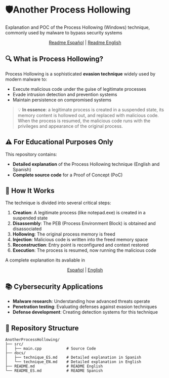 # 🛡Another Process Hollowing

Explanation and POC of the Process Hollowing (Windows) technique, commonly used by malware to bypass security systems
<p align="center">
  <a href="README_ES.md">Readme Español</a> |
  <a href="README.md">Readme English</a>
</p>


## 🔍 What is Process Hollowing?

Process Hollowing is a sophisticated **evasion technique** widely used by modern malware to:

- Execute malicious code under the guise of legitimate processes
- Evade intrusion detection and prevention systems
- Maintain persistence on compromised systems

> 💡 **In essence**: a legitimate process is created in a suspended state, its memory content is hollowed out, and replaced with malicious code. When the process is resumed, the malicious code runs with the privileges and appearance of the original process.

## ⚠️ For Educational Purposes Only

This repository contains:

- **Detailed explanation** of the Process Hollowing technique (English and Spanish)
- **Complete source code** for a Proof of Concept (PoC)

## 🔧 How It Works

The technique is divided into several critical steps:

1. **Creation**: A legitimate process (like notepad.exe) is created in a suspended state
2. **Disassembly**: The PEB (Process Environment Block) is obtained and disassociated
3. **Hollowing**: The original process memory is freed
4. **Injection**: Malicious code is written into the freed memory space
5. **Reconstruction**: Entry point is reconfigured and context restored
6. **Execution**: The process is resumed, now running the malicious code

A complete explanation its avaliable in <p align="center">
  <a href="docs/technique_ES.md">Español</a> |
  <a href="docs/technique_EN.md">English</a>
</p>


## 📚 Cybersecurity Applications

- **Malware research**: Understanding how advanced threats operate
- **Penetration testing**: Evaluating defenses against evasion techniques
- **Defense development**: Creating detection systems for this technique

## 🧩 Repository Structure

```
AnotherProcessHollowing/
├── src/
│   ├── main.cpp           # Source Code
├── docs/                  
│   ├── technique_ES.md    # Detailed explanation in Spanish
│   └── technique_EN.md    # Detailed explanation in English
├── README.md              # README English
└── README_ES.md           # README Spanish
```
